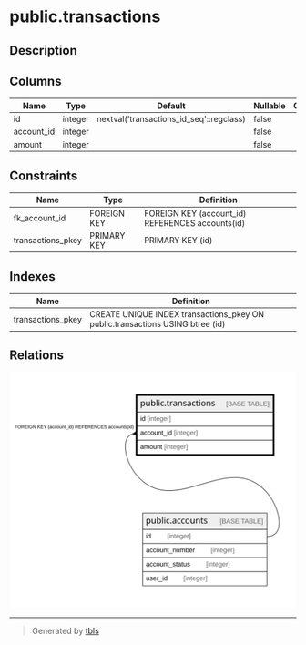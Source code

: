 # public.transactions

## Description

## Columns

| Name | Type | Default | Nullable | Children | Parents | Comment |
| ---- | ---- | ------- | -------- | -------- | ------- | ------- |
| id | integer | nextval('transactions_id_seq'::regclass) | false |  |  |  |
| account_id | integer |  | false |  | [public.accounts](public.accounts.md) |  |
| amount | integer |  | false |  |  |  |

## Constraints

| Name | Type | Definition |
| ---- | ---- | ---------- |
| fk_account_id | FOREIGN KEY | FOREIGN KEY (account_id) REFERENCES accounts(id) |
| transactions_pkey | PRIMARY KEY | PRIMARY KEY (id) |

## Indexes

| Name | Definition |
| ---- | ---------- |
| transactions_pkey | CREATE UNIQUE INDEX transactions_pkey ON public.transactions USING btree (id) |

## Relations

![er](public.transactions.svg)

---

> Generated by [tbls](https://github.com/k1LoW/tbls)
